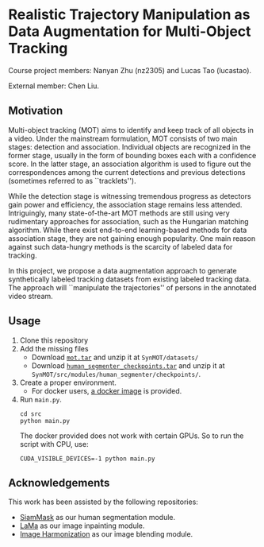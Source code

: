 # Realistic Trajectory Manipulation as Data Augmentation for Multi-Object Tracking

Course project members: Nanyan Zhu (nz2305) and Lucas Tao (lucastao).

External member: Chen Liu.

## Motivation
Multi-object tracking (MOT) aims to identify and keep track of all objects in a video. Under the mainstream formulation, MOT consists of two main stages: detection and association. Individual objects are recognized in the former stage, usually in the form of bounding boxes each with a confidence score. In the latter stage, an association algorithm is used to figure out the correspondences among the current detections and previous detections (sometimes referred to as ``tracklets'').

While the detection stage is witnessing tremendous progress as detectors gain power and efficiency, the association stage remains less attended. Intriguingly, many state-of-the-art MOT methods are still using very rudimentary approaches for association, such as the Hungarian matching algorithm. While there exist end-to-end learning-based methods for data association stage, they are not gaining enough popularity. One main reason against such data-hungry methods is the scarcity of labeled data for tracking.

In this project, we propose a data augmentation approach to generate synthetically labeled tracking datasets from existing labeled tracking data. The approach will ``manipulate the trajectories'' of persons in the annotated video stream.

## Usage
1. Clone this repository
2. Add the missing files
   - Download [`mot.tar`](https://drive.google.com/drive/folders/1P09HzEL8CDMkwqaHKeDwM1x6Yerhi5US) and unzip it at `SynMOT/datasets/`
   - Download [`human_segmenter_checkpoints.tar`](https://drive.google.com/drive/folders/1J0PDD4AhZ8WQBjZFHUWc6Qdo8xeNgRXA) and unzip it at `SynMOT/src/modules/human_segmenter/checkpoints/`.
3. Create a proper environment.
   - For docker users, [a docker image](https://drive.google.com/drive/folders/1muaVyr9s2BtPwoRibQSAZ5j_wuNvOhex) is provided.
4. Run `main.py`.
   ```
   cd src
   python main.py
   ```
   The docker provided does not work with certain GPUs. So to run the script with CPU, use:
   ```
   CUDA_VISIBLE_DEVICES=-1 python main.py
   ```

## Acknowledgements
This work has been assisted by the following repositories:
- [SiamMask](https://github.com/foolwood/SiamMask) as our human segmentation module.
- [LaMa](https://github.com/saic-mdal/lama) as our image inpainting module.
- [Image Harmonization](https://github.com/saic-vul/image_harmonization) as our image blending module.
